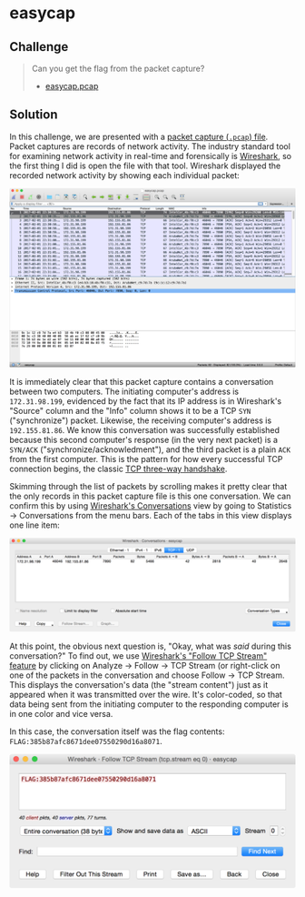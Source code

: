 # easycap

## Challenge

> Can you get the flag from the packet capture?
> 
> * [easycap.pcap](attachments/easycap.pcap)

## Solution

In this challenge, we are presented with a [packet capture (`.pcap`) file](https://en.wikipedia.org/wiki/Pcap). Packet captures are records of network activity. The industry standard tool for examining network activity in real-time and forensically is [Wireshark](https://www.wireshark.org/), so the first thing I did is open the file with that tool. Wireshark displayed the recorded network activity by showing each individual packet:

![Screenshot of Wireshark interface displaying the "easycap.pcap" file contents.](screenshots/wireshark-easycap.png)

It is immediately clear that this packet capture contains a conversation between two computers. The initiating computer's address is `172.31.98.199`, evidenced by the fact that its IP address is in Wireshark's "Source" column and the "Info" column shows it to be a TCP `SYN` ("synchronize") packet. Likewise, the receiving computer's address is `192.155.81.86`. We know this conversation was successfully established because this second computer's response (in the very next packet) is a `SYN/ACK` ("synchronize/acknowledment"), and the third packet is a plain `ACK` from the first computer. This is the pattern for how every successful TCP connection begins, the classic [TCP three-way handshake](http://www.inetdaemon.com/tutorials/internet/tcp/3-way_handshake.shtml).

Skimming through the list of packets by scrolling makes it pretty clear that the only records in this packet capture file is this one conversation. We can confirm this by using [Wireshark's Conversations](https://www.wireshark.org/docs/wsug_html_chunked/ChStatConversations.html) view by going to Statistics &rarr; Conversations from the menu bars. Each of the tabs in this view displays one line item:

![Screenshot of Wireshark's "Conversations" view displaying the "easycap.png" file contents.](screenshots/wireshark-conversations-easycap.png)

At this point, the obvious next question is, "Okay, what was *said* during this conversation?" To find out, we use [Wireshark's "Follow TCP Stream" feature](https://www.wireshark.org/docs/wsug_html_chunked/ChAdvFollowTCPSection.html) by clicking on Analyze &rarr; Follow &rarr; TCP Stream (or right-click on one of the packets in the conversation and choose Follow &rarr; TCP Stream. This displays the conversation's data (the "stream content") just as it appeared when it was transmitted over the wire. It's color-coded, so that data being sent from the initiating computer to the responding computer is in one color and vice versa.

In this case, the conversation itself was the flag contents: `FLAG:385b87afc8671dee07550290d16a8071`.

![Screenshot of Wireshark's "Follow TCP Stream" view displaying the "easycap.png" file contents.](screenshots/wireshark-follow-tcp-stream-easycap.png)
